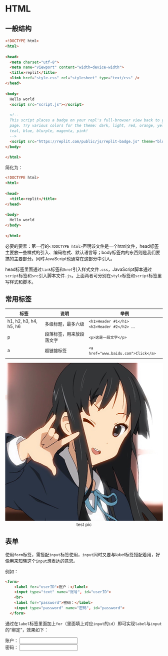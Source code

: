 # HTML

## 一般结构

```html
<!DOCTYPE html>
<html>

<head>
  <meta charset="utf-8">
  <meta name="viewport" content="width=device-width">
  <title>replit</title>
  <link href="style.css" rel="stylesheet" type="text/css" />
</head>

<body>
  Hello world
  <script src="script.js"></script>

  <!--
  This script places a badge on your repl's full-browser view back to your repl's cover
  page. Try various colors for the theme: dark, light, red, orange, yellow, lime, green,
  teal, blue, blurple, magenta, pink!
  -->
  <script src="https://replit.com/public/js/replit-badge.js" theme="blue" defer></script>
</body>

</html>
```

简化为：

```html
<!DOCTYPE html>
<html>

<head>
  <title>replit</title>
</head>

<body>
  Hello world
</body>

</html>
```

必要的要素：第一行的`<!DOCTYPE html>`声明该文件是一个html文件，head标签主要放一些样式的引入、编码格式、默认语言等；body标签内的东西则是我们要搞的主要部分。同时JavaScript也通常在这部分中引入。

head标签里面通过`link`标签和`href`引入样式文件`.css`，JavaScript脚本通过`script`标签和`src`引入脚本文件`.js`。上面两者可分别在`style`标签和`script`标签里写样式和脚本。



## 常用标签

| 标签                   | 说明                     | 举例                                              |
| ---------------------- | ------------------------ | ------------------------------------------------- |
| h1, h2, h3, h4, h5, h6 | 多级标题，最多六级       | `<h1>Header #1</h1> `<br>`<h2>Header #2</h2> `... |
| p                      | 段落标签，用来放段落文字 | `<p>这是一段文字</p>`                             |
| a                      | 超链接标签               | `<a href="www.baidu.com">Click</a>`               |
|                        |                          |                                                   |

<!-- 插入图片 -->

<div align=center>
<img width="550" src="../img/html/1.1.jpg"/>
</div>
<div align=center>test pic</div>



## 表单

使用`form`标签，需搭配`input`标签使用，`input`同时又要与label标签搭配着用，好像用来知晓这个`input`想表达的意思。

例如：

```html
<form>
    <label for="userID">账户：</label>
    <input type="text" name="账号", id="userID">
    <br>
    <label for="password">密码：</label>
    <input type="password" name="密码", id="password">
  </form>
```

通过在`label`标签里面加上`for`（里面填上对应`input`的`id`）即可实现`label`与`input`的“绑定”，效果如下：

<form>
    <label for="userID">账户：</label>
    <input type="text" name="账号", id="userID">
    <br>
    <label for="password">密码：</label>
    <input type="password" name="密码", id="password">
  </form>









